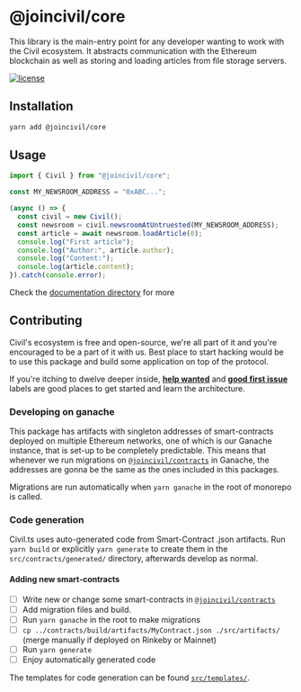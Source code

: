 # @joincivil/core

This library is the main-entry point for any developer wanting to work with the Civil ecosystem. It abstracts communication with the Ethereum blockchain as well as storing and loading articles from file storage servers.

[![license](https://img.shields.io/badge/license-LGPL%20v2.1-green.svg)](./LICENSE)

## Installation

```bash
yarn add @joincivil/core
```

## Usage

```typescript
import { Civil } from "@joincivil/core";

const MY_NEWSROOM_ADDRESS = "0xABC...";

(async () => {
  const civil = new Civil();
  const newsroom = civil.newsroomAtUntruested(MY_NEWSROOM_ADDRESS);
  const article = await newsroom.loadArticle(0);
  console.log("First article");
  console.log("Author:", article.author);
  console.log("Content:");
  console.log(article.content);
}).catch(console.error);
```

Check the [documentation directory](./doc) for more

## Contributing

Civil's ecosystem is free and open-source, we're all part of it and you're encouraged to be a part of it with us.
Best place to start hacking would be to use this package and build some application on top of the protocol.

If you're itching to dwelve deeper inside, [**help wanted**](https://github.com/joincivil/Civil/issues?q=is%3Aissue+is%3Aopen+label%3A%22help+wanted%22)
and [**good first issue**](https://github.com/joincivil/Civil/issues?q=is%3Aissue+is%3Aopen+label%3A%22good+first+issue%22) labels are good places to get started and learn the architecture.

### Developing on ganache

This package has artifacts with singleton addresses of smart-contracts deployed on multiple Ethereum networks, one of which is our Ganache instance, that is set-up to be completely predictable.
This means that whenever we run migrations on [`@joincivil/contracts`](../contracts) in Ganache, the addresses are gonna be the same as the ones included in this packages.

Migrations are run automatically when `yarn ganache` in the root of monorepo is called.

### Code generation

Civil.ts uses auto-generated code from Smart-Contract .json artifacts.
Run `yarn build` or explicitly `yarn generate` to create them in the `src/contracts/generated/` directory, afterwards develop as normal.

#### Adding new smart-contracts

* [ ] Write new or change some smart-contracts in [`@joincivil/contracts`](../contracts)
* [ ] Add migration files and build.
* [ ] Run `yarn ganache` in the root to make migrations
* [ ] `cp ../contracts/build/artifacts/MyContract.json ./src/artifacts/` (merge manually if deployed on Rinkeby or Mainnet)
* [ ] Run `yarn generate`
* [ ] Enjoy automatically generated code

The templates for code generation can be found [`src/templates/`](./src/templates).
